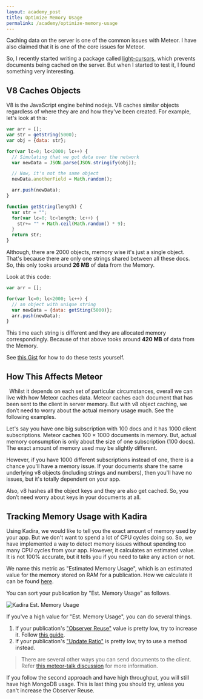 ```yaml
---
layout: academy_post
title: Optimize Memory Usage
permalink: /academy/optimize-memory-usage
---
```


Caching data on the server is one of the common issues with Meteor. I have also claimed that it is one of the core issues for Meteor.

So, I recently started writing a package called [light-cursors](https://github.com/arunoda/meteor-light-cursors), which prevents documents being cached on the server. But when I started to test it, I found something very interesting.

## V8 Caches Objects

V8 is the JavaScript engine behind nodejs. V8 caches similar objects regardless of where they are and how they've been created. For example, let's look at this:

~~~js
var arr = [];
var str = getString(5000);
var obj = {data: str};

for(var lc=0; lc<2000; lc++) {
  // Simulating that we got data over the network
  var newData = JSON.parse(JSON.stringify(obj));

  // Now, it's not the same object
  newData.anotherField = Math.random();

  arr.push(newData);
}

function getString(length) {
  var str = "";
  for(var lc=0; lc<length; lc++) {
    str+= "" + Math.ceil(Math.random() * 9);
  }
  return str;
}
~~~

Although, there are 2000 objects, memory wise it's just a single object. That's because there are only one strings shared between all these docs. So, this only tooks around **26 MB** of data from the Memory.

Look at this code:

~~~js
var arr = [];

for(var lc=0; lc<2000; lc++) {
  // an object with unique string
  var newData = {data: getSting(5000)};
  arr.push(newData);
}
~~~

This time each string is different and they are allocated memory correspondingly. Because of that above tooks around **420 MB** of data from the Memory.

See [this Gist](https://gist.github.com/arunoda/0fee721fd13111cd676c) for how to do these tests yourself.

## How This Affects Meteor
 
Whilst it depends on each set of particular circumstances, overall we can live with how Meteor caches data. Meteor caches each document that has been sent to the client in server memory. But with v8 object caching, we don’t need to worry about the actual memory usage much. See the following examples.

Let's say you have one big subscription with 100 docs and it has 1000 client subscriptions. Meteor caches 100 × 1000 documents in memory. But, actual memory consumption is only about the size of one subscription (100 docs). The exact amount of memory used may be slightly different.

However, if you have 1000 different subscriptions instead of one, there is a chance you'll have a memory issue. If your documents share the same underlying v8 objects (including strings and numbers), then you'll have no issues, but it's totally dependent on your app.

Also, v8 hashes all the object keys and they are also get cached. So, you don’t need worry about keys in your documents at all.

## Tracking Memory Usage with Kadira

Using Kadira, we would like to tell you the exact amount of memory used by your app. But we don't want to spend a lot of CPU cycles doing so. So, we have implemented a way to detect memory issues without spending too many CPU cycles from your app. However, it calculates an estimated value. It is not 100% accurate, but it tells you if you need to take any action or not.

We name this metric as "Estimated Memory Usage", which is an estimated value for the memory stored on RAM for a publication. How we calculate it can be found [here](http://support.kadira.io/knowledgebase/articles/372871).

You can sort your publication by "Est. Memory Usage" as follows.

![Kadira Est. Memory Usage](https://i.cloudup.com/WniBAXjngJ.png)

If you've a high value for "Est. Memory Usage", you can do several things.

1. If your publication's ["Observer Reuse"](http://support.kadira.io/knowledgebase/articles/372870-observer-reuse) value is pretty low, try to increase it. Follow [this guide](https://kadira.io/academy/improve-cpu-and-network-usage/).
2. If your publication's ["Update Ratio"](http://support.kadira.io/knowledgebase/articles/372879-update-ratio) is pretty low, try to use a method instead.

> There are several other ways you can send documents to the client. Refer [this meteor-talk discussion](https://groups.google.com/forum/#!msg/meteor-talk/B_Yi81vRiPA/Kj4pftfbe1kJ) for more information.

If you follow the second approach and have high throughput, you will still have high MongoDB usage. This is last thing you should try, unless you can't increase the Observer Reuse.
